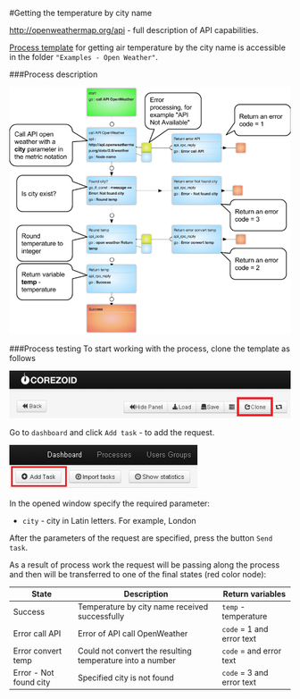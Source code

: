 #Getting the temperature by city name

http://openweathermap.org/api - full description of API capabilities.

[Process template](https://www.corezoid.com/admin/edit_conv/136510/92753) for getting air temperature by the city name is accessible in the folder `"Examples - Open Weather"`.

###Process description

![](../img/OpenWeatherEN.png)

###Process testing
To start working with the process, clone the template as follows

![](../img/mandrill_copy_conveyor.png)

Go to `dashboard` and click `Add task` - to add the request.

![](../img/mandrill_dashboard.png)

In the opened window specify the required parameter:
*   `city` - city in Latin letters. For example, London

After the parameters of the request are specified, press the button `Send task`.

As a result of process work the request will be passing along the process and then will be transferred to one of the final states (red color node):

|State|Description|Return variables|
|-|-|-|
|Success|Temperature by city name received successfully|`temp` - temperature|
|Error call API|Error of API call OpenWeather|`code` = 1 and error text|
|Error convert temp |Could not convert the resulting temperature into a number|`code` = and error text|
|Error - Not found city |Specified city is not found|`code` = 3 and error text|


